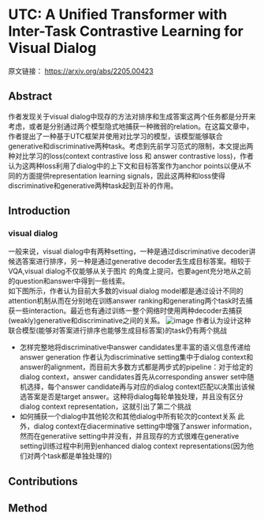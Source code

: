 # UTC: A Unified Transformer with Inter-Task Contrastive Learning for Visual Dialog
原文链接： https://arxiv.org/abs/2205.00423

## Abstract
作者发现关于visual dialog中现存的方法对排序和生成答案这两个任务都是分开来考虑，或者是分别通过两个模型隐式地捕获一种微弱的relation。在这篇文章中，作者提出了一种基于UTC框架并使用对比学习的模型，该模型能够联合generative和discriminative两种task。考虑到先前学习范式的限制，本文提出两种对比学习的loss(context contrastive loss 和 answer contrastive loss)，作者认为这两种loss利用了dialog中的上下文和目标答案作为anchor points以便从不同的方面提供representation learning signals，因此这两种和loss使得discriminative和generative两种task起到互补的作用。

## Introduction
### visual dialog
一般来说，visual dialog中有两种setting，一种是通过discriminative decoder讲候选答案进行排序，另一种是通过generative decoder去生成目标答案。相较于VQA,visual dialog不仅能够从关于图片
的角度上提问，也要agent充分地从之前的question和answer中得到一些线索。  
如下图所示，作者认为目前大多数的visual dialog model都是通过设计不同的attention机制从而在分别地在训练answer ranking和generating两个task时去捕获一些interaction。最近也有通过训练一整个网络时使用两种decoder去捕获(weakly)generative和discriminative之间的关系。 
![image](https://user-images.githubusercontent.com/33151771/197530481-649282bc-8b3a-48e7-9e08-a1d73fd7d159.png)
作者认为设计这种联合模型(能够对答案进行排序也能够生成目标答案)的task仍有两个挑战
* 怎样完整地将discriminative中answer candidates里丰富的语义信息传递给answer generation 
作者认为discriminative setting集中于dialog context和answer的alignment，而目前大多数方式都是两步式的pipeline：对于给定的dialog context，answer candidates首先从corresponding answer set中随机选择，每个answer candidate再与对应的dialog context匹配以决策出该候选答案是否是target answer。这种将dialog每轮单独处理，并且没有区分dialog context representation，这就引出了第二个挑战
* 如何捕获一个dialog中其他轮次和其他dialog中所有轮次的context关系
此外，dialog context在diacerminative setting中增强了answer information，然而在generatiive setting中并没有，并且现存的方式很难在generative setting训练过程中利用到enhanced dialog context representations(因为他们对两个task都是单独处理的)

## Contributions

  
## Method

